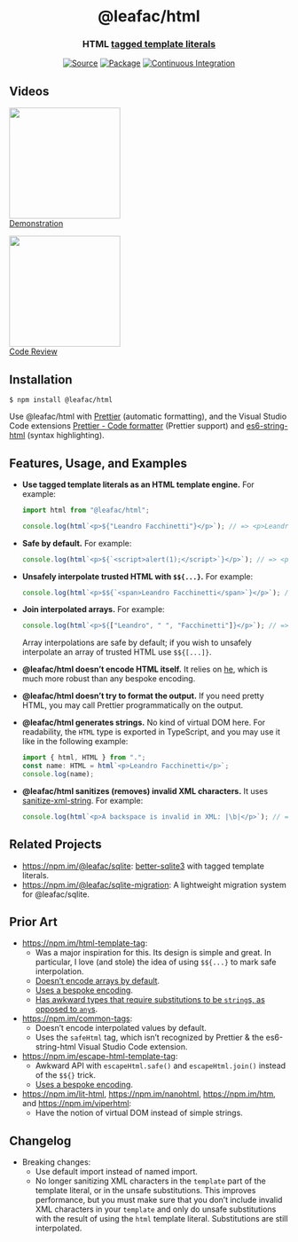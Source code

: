 <!--
- [ ] Food for thought: All these designs allow me to mark a string as safe for inclusion in HTML right as I’m interpolating it; but none of them seem to give me the option to mark a good old string as safe for inclusion, so that its safeness becomes a property of the string itself (which is Rails’s design, as far as I can remember)
- I tested this against `ReactDOMServer.renderToStaticMarkup()` and it’s twice as fast!


@leafac/html: 1199ms
React: 2487ms

import { html } from "@leafac/html";
import React from "react";
import ReactDOMServer from "react-dom/server.js";

let before;
const iterations = 1_000_000;

const leafac_HTML = () =>
  html`
    <a href="${`https://leafac.com`}">
      $${html`<strong>${"Hello World"}</strong>`}
    </a>
  `;
console.log(leafac_HTML());
before = Date.now();
for (let i = 0; i < iterations; i++) leafac_HTML();
console.log(`@leafac/html: ${Date.now() - before}ms`);

const react = () =>
  ReactDOMServer.renderToStaticMarkup(
    <a href={`https://leafac.com`}>{<strong>{"Hello World"}</strong>}</a>
  );
console.log(react());
before = Date.now();
for (let i = 0; i < iterations; i++) react();
console.log(`React: ${Date.now() - before}ms`);


-->

<h1 align="center">@leafac/html</h1>
<h3 align="center">HTML <a href="https://developer.mozilla.org/en-US/docs/Web/JavaScript/Reference/Template_literals">tagged template literals</a></h3>
<p align="center">
<a href="https://github.com/leafac/html"><img src="https://img.shields.io/badge/Source---" alt="Source"></a>
<a href="https://www.npmjs.com/package/@leafac/html"><img alt="Package" src="https://badge.fury.io/js/%40leafac%2Fhtml.svg"></a>
<a href="https://github.com/leafac/html/actions"><img src="https://github.com/leafac/html/workflows/.github/workflows/main.yml/badge.svg" alt="Continuous Integration"></a>
</p>

## Videos

[<img src="https://img.youtube.com/vi/em3x-HbtCag/0.jpg" width="200" /><br />Demonstration](https://youtu.be/em3x-HbtCag)

[<img src="https://img.youtube.com/vi/UPNNLrXlnfw/0.jpg" width="200" /><br />Code Review](https://youtu.be/UPNNLrXlnfw)

## Installation

```console
$ npm install @leafac/html
```

Use @leafac/html with [Prettier](https://prettier.io) (automatic formatting), and the Visual Studio Code extensions [Prettier - Code formatter](https://marketplace.visualstudio.com/items?itemName=esbenp.prettier-vscode) (Prettier support) and [es6-string-html](https://marketplace.visualstudio.com/items?itemName=Tobermory.es6-string-html) (syntax highlighting).

## Features, Usage, and Examples

- **Use tagged template literals as an HTML template engine.** For example:

  ```typescript
  import html from "@leafac/html";

  console.log(html`<p>${"Leandro Facchinetti"}</p>`); // => <p>Leandro Facchinetti</p>
  ```

- **Safe by default.** For example:

  ```typescript
  console.log(html`<p>${`<script>alert(1);</script>`}</p>`); // => <p>&#x3C;script&#x3E;alert(1);&#x3C;/script&#x3E;</p>
  ```

- **Unsafely interpolate trusted HTML with `$${...}`.** For example:

  ```typescript
  console.log(html`<p>$${`<span>Leandro Facchinetti</span>`}</p>`); // => <p><span>Leandro Facchinetti</span></p>
  ```

- **Join interpolated arrays.** For example:

  ```typescript
  console.log(html`<p>${["Leandro", " ", "Facchinetti"]}</p>`); // => <p>Leandro Facchinetti</p>
  ```

  Array interpolations are safe by default; if you wish to unsafely interpolate an array of trusted HTML use `$${[...]}`.

- **@leafac/html doesn’t encode HTML itself.** It relies on [he](https://npm.im/he), which is much more robust than any bespoke encoding.

- **@leafac/html doesn’t try to format the output.** If you need pretty HTML, you may call Prettier programmatically on the output.

- **@leafac/html generates strings.** No kind of virtual DOM here. For readability, the `HTML` type is exported in TypeScript, and you may use it like in the following example:

  ```typescript
  import { html, HTML } from ".";
  const name: HTML = html`<p>Leandro Facchinetti</p>`;
  console.log(name);
  ```

- **@leafac/html sanitizes (removes) invalid XML characters.** It uses [sanitize-xml-string](https://npm.im/sanitize-xml-string). For example:

  <!-- prettier-ignore -->
  ```typescript
  console.log(html`<p>A backspace is invalid in XML: |\b|</p>`); // => <p>A backspace is invalid in XML: ||</p>
  ```

## Related Projects

- <https://npm.im/@leafac/sqlite>: [better-sqlite3](https://npm.im/better-sqlite3) with tagged template literals.
- <https://npm.im/@leafac/sqlite-migration>: A lightweight migration system for @leafac/sqlite.

## Prior Art

- <https://npm.im/html-template-tag>:
  - Was a major inspiration for this. Its design is simple and great. In particular, I love (and stole) the idea of using `$${...}` to mark safe interpolation.
  - [Doesn’t encode arrays by default](https://github.com/AntonioVdlC/html-template-tag/issues/10).
  - [Uses a bespoke encoding](https://github.com/AntonioVdlC/html-template-tag/blob/b6a5eee92a4625c93de5cc9c3446cd3ca79e9b3c/src/index.js#L3).
  - [Has awkward types that require substitutions to be `string`s, as opposed to `any`s](https://github.com/AntonioVdlC/html-template-tag/blob/b6a5eee92a4625c93de5cc9c3446cd3ca79e9b3c/index.d.ts#L3).
- <https://npm.im/common-tags>:
  - Doesn’t encode interpolated values by default.
  - Uses the `safeHtml` tag, which isn’t recognized by Prettier & the es6-string-html Visual Studio Code extension.
- <https://npm.im/escape-html-template-tag>:
  - Awkward API with `escapeHtml.safe()` and `escapeHtml.join()` instead of the `$${}` trick.
  - [Uses a bespoke encoding](https://github.com/Janpot/escape-html-template-tag/blob/14ab388646b9b930ea68a46b0a9c8314d65b388a/index.mjs#L1-L10).
- <https://npm.im/lit-html>, <https://npm.im/nanohtml>, <https://npm.im/htm>, and <https://npm.im/viperhtml>:
  - Have the notion of virtual DOM instead of simple strings.

## Changelog

- Breaking changes:
  - Use default import instead of named import.
  - No longer sanitizing XML characters in the `template` part of the template literal, or in the unsafe substitutions. This improves performance, but you must make sure that you don’t include invalid XML characters in your `template` and only do unsafe substitutions with the result of using the `html` template literal. Substitutions are still interpolated.
